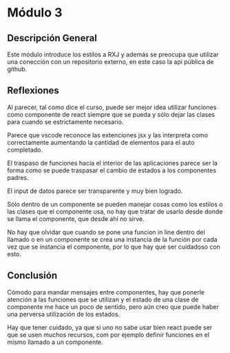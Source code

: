 # Módulo 3

## Descripción General
Este módulo introduce los estilos a RXJ y además se preocupa que utilizar una conección con un repositorio externo, en este caso la api pública de github.

## Reflexiones
Al parecer, tal como dice el curso, puede ser mejor idea utilizar funciones como componente de react siempre que se pueda y sólo dejar las clases para cuando se estrictamente necesario.

Parece que vscode reconoce las extenciones jsx y las interpreta como correctamente aumentando la cantidad de elementos para el auto completado.

El traspaso de funciones hacia el interior de las aplicaciones parece ser la forma como se puede traspasar el cambio de estados a los componentes padres.

El input de datos parece ser transparente y muy bien logrado.

Sólo dentro de un componente se pueden manejar cosas como los estilos o las clases que el componente usa, no hay que tratar de usarlo desde donde se llama el componente, que desde ahí no sirve.

No hay que olvidar que cuando se pone una funcion in line dentro del llamado o en un componente se crea una instancia de la función por cada vez que se instancia el componente, por lo que hay que ser cuidadoso con esto.

## Conclusión

Cómodo para mandar mensajes entre componentes, hay que ponerle atención a las funciones que se utilizan y el estado de una clase de componente me hace un poco de sentido, pero aún creo que puede haber una perversa utilización de los estados.

Hay que tener cuidado, ya que si uno no sabe usar bien react puede ser que se usen muchos recursos, com por ejemplo definir funciones en el mismo llamado a un componente.